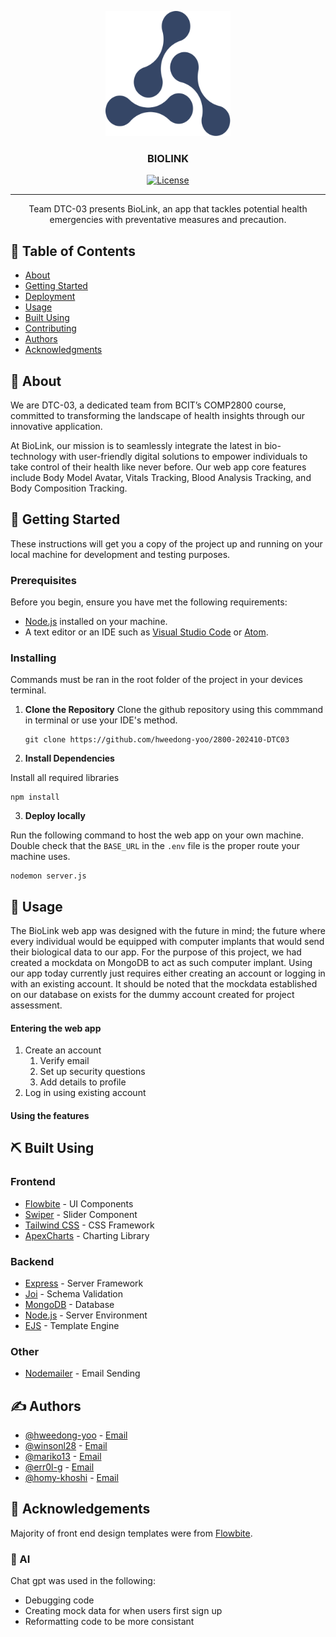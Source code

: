 <p align="center">
  <a href="" rel="noopener">
    <img width="200px" height="200px" src="public/images/logo.svg" alt="Project logo">
  </a>
</p>

<h3 align="center">BIOLINK</h3>

<div align="center">

[![License](https://img.shields.io/badge/license-MIT-blue.svg)](/LICENSE.txt)

</div>

---

<p align="center"> Team DTC-03 presents BioLink, an app that tackles potential health emergencies with preventative measures and precaution.
    <br> 
</p>

## 📝 Table of Contents

- [About](#about)
- [Getting Started](#getting_started)
- [Deployment](#deployment)
- [Usage](#usage)
- [Built Using](#built_using)
- [Contributing](../CONTRIBUTING.md)
- [Authors](#authors)
- [Acknowledgments](#acknowledgement)

## 🧐 About <a name = "about"></a>

We are DTC-03, a dedicated team from BCIT’s COMP2800 course, committed to transforming the landscape of health insights through our innovative application. 

At BioLink, our mission is to seamlessly integrate the latest in bio-technology with user-friendly digital solutions to empower individuals to take control of their health like never before. Our web app core features include Body Model Avatar, Vitals Tracking, Blood Analysis Tracking, and Body Composition Tracking. 
## 🏁 Getting Started <a name = "getting_started"></a>

These instructions will get you a copy of the project up and running on your local machine for development and testing purposes.

### Prerequisites

Before you begin, ensure you have met the following requirements:
- [Node.js](https://nodejs.org/) installed on your machine.
- A text editor or an IDE such as [Visual Studio Code](https://code.visualstudio.com/) or [Atom](https://atom.io/).

### Installing
Commands must be ran in the root folder of the project in your devices terminal.
1. **Clone the Repository**
Clone the github repository using this commmand in terminal or use your IDE's method.
   ```
   git clone https://github.com/hweedong-yoo/2800-202410-DTC03
   ```
2. **Install Dependencies**

Install all required libraries
   ```
   npm install
   ```
3. **Deploy locally**

Run the  following command to host the web app on your own machine. Double check that the `BASE_URL` in the `.env` file is the proper route your machine uses.
   ```
   nodemon server.js
   ```

## 🎈 Usage <a name="usage"></a>
The BioLink web app was designed with the future in mind; the future where every individual would be equipped with computer implants that would send their biological data to our app. For the purpose of this project, we had created a mockdata on MongoDB to act as such computer implant. Using our app today currently just requires either creating an account or logging in with an existing account. It should be noted that the mockdata established on our database on exists for the dummy account created for project assessment. 
#### Entering the web app
1. Create an account
   1. Verify email
   2. Set up security questions
   3. Add details to profile
2. Log in using existing account

#### Using the features

## ⛏️ Built Using <a name="built_using"></a>

### Frontend
- [Flowbite](https://flowbite.com/) - UI Components
- [Swiper](https://swiperjs.com/) - Slider Component
- [Tailwind CSS](https://tailwindcss.com/) - CSS Framework
- [ApexCharts](https://apexcharts.com/) - Charting Library

### Backend
- [Express](https://expressjs.com/) - Server Framework
- [Joi](https://joi.dev/) - Schema Validation
- [MongoDB](https://www.mongodb.com/) - Database
- [Node.js](https://nodejs.org/en/) - Server Environment
- [EJS](https://ejs.co/) - Template Engine

### Other
- [Nodemailer](https://nodemailer.com/about/) - Email Sending




## ✍️ Authors <a name = "authors"></a>

- [@hweedong-yoo](https://github.com/hweedong-yoo) - [Email](jyoo33@my.bcit.ca)
- [@winsonl28](https://github.com/winsonl28) - [Email](mhockertz@my.bcit.ca )
- [@mariko13](https://github.com/mariko13) - [Email](wliang43@my.bcit.ca)
- [@err0l-g](https://github.com/err0l-g) - [Email](egalang6@my.bcit.ca)
- [@homy-khoshi](https://github.com/homy-khoshi) - [Email](hkhoshi@my.bcit.ca)

## 🎉 Acknowledgements <a name = "acknowledgement"></a>
Majority of front end design templates were from [Flowbite](https://flowbite.com/).
### 🤖 AI
Chat gpt was used in the following:
- Debugging code
- Creating mock data for when users first sign up
- Reformatting code to be more consistant
